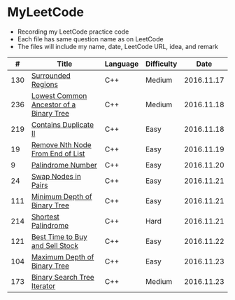 # MyLeetCode
- Recording my LeetCode practice code
- Each file has same question name as on LeetCode
- The files will include my name, date, LeetCode URL, idea, and remark

| # | Title | Language | Difficulty | Date |
|---| ----- | -------- | ---------- | ---- |
|130|[Surrounded Regions](https://leetcode.com/problems/surrounded-regions/) | C++ |Medium| 2016.11.17|
|236|[Lowest Common Ancestor of a Binary Tree](https://leetcode.com/problems/lowest-common-ancestor-of-a-binary-tree/) | C++ |Medium|2016.11.18|
|219|[Contains Duplicate II](https://leetcode.com/problems/contains-duplicate-ii/)| C++ |Easy| 2016.11.18|
|19|[Remove Nth Node From End of List](https://leetcode.com/problems/remove-nth-node-from-end-of-list/)|C++|Easy|2016.11.19|
|9|[Palindrome Number](https://leetcode.com/problems/palindrome-number/)|C++|Easy|2016.11.20|
|24|[Swap Nodes in Pairs](https://leetcode.com/problems/swap-nodes-in-pairs/)|C++|Easy|2016.11.21|
|111|[Minimum Depth of Binary Tree](https://leetcode.com/problems/minimum-depth-of-binary-tree/)|C++|Easy|2016.11.21|
|214|[Shortest Palindrome](https://leetcode.com/problems/shortest-palindrome/)|C++|Hard|2016.11.21|
|121|[Best Time to Buy and Sell Stock](https://leetcode.com/problems/best-time-to-buy-and-sell-stock/)|C++|Easy|2016.11.22|
|104|[Maximum Depth of Binary Tree](https://leetcode.com/problems/maximum-depth-of-binary-tree/)|C++|Easy|2016.11.23|
|173|[Binary Search Tree Iterator](https://leetcode.com/problems/binary-search-tree-iterator/)|C++|Medium|2016.11.23|
